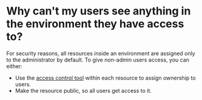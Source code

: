 # Why can't my users see anything in the environment they have access to?

For security reasons, all resources inside an environment are assigned only to the administrator by default. To give non-admin users access, you can either:

* Use the [access control tool](../../advanced/access-control.md) within each resource to assign ownership to users.
* Make the resource public, so all users get access to it.

